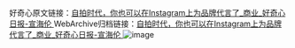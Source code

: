 好奇心原文链接：[自拍时代，你也可以在Instagram上为品牌代言了_商业_好奇心日报-宣海伦 ](https://www.qdaily.com/articles/9771.html)
WebArchive归档链接：[自拍时代，你也可以在Instagram上为品牌代言了_商业_好奇心日报-宣海伦 ](http://web.archive.org/web/20190623154925/https://www.qdaily.com/articles/9771.html)
![image](http://ww3.sinaimg.cn/large/007d5XDply1g3vgkkqrajj30u03sg4qp)